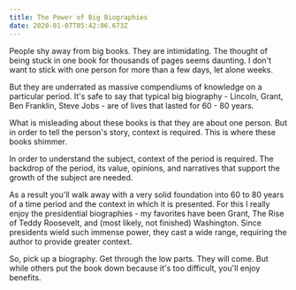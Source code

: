 ```yaml
---
title: The Power of Big Biographies
date: 2020-01-07T05:42:06.673Z
---
```

People shy away from big books. They are intimidating. The thought of being stuck in one book for thousands of pages seems daunting. I don't want to stick with one person for more than a few days, let alone weeks. 

But they are underrated as massive compendiums of knowledge on a particular period. It's safe to say that typical big biography - Lincoln, Grant, Ben Franklin, Steve Jobs - are of lives that lasted for 60 - 80 years. 

What is misleading about these books is that they are about one person. But in order to tell the person's story, context is required. This is where these books shimmer.

In order to understand the subject, context of the period is required. The backdrop of the period, its value, opinions, and narratives that support the growth of the subject are needed. 

As a result you'll walk away with a very solid foundation into 60 to 80 years of a time period and the context in which it is presented. For this I really enjoy the presidential biographies - my favorites have been Grant, The Rise of Teddy Roosevelt, and (most likely, not finished) Washington. Since presidents wield such immense power, they cast a wide range, requiring the author to provide greater context. 

So, pick up a biography.  Get through the low parts. They will come. But while others put the book down because it's too difficult, you'll enjoy benefits.
